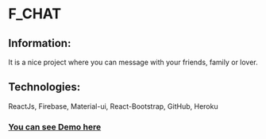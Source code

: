 # F_CHAT

## Information:
It is a nice project where you can message with your friends, family or lover.

## Technologies:
ReactJs, Firebase, Material-ui, React-Bootstrap, GitHub, Heroku

### <a href="https://fatihchat.herokuapp.com/">You can see Demo here</a>
